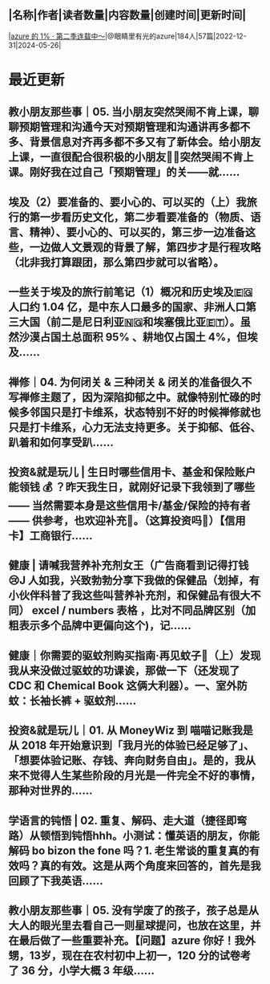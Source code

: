 |名称|作者|读者数量|内容数量|创建时间|更新时间|
---
|[azure 的 1% · 第二季连载中～](https://xiaobot.net/p/azure2023?refer=0b133df9-27dc-423b-8101-639049001c13)|@眼睛里有光的azure|184人|57篇|2022-12-31|2024-05-26|

# 最近更新
## 教小朋友那些事｜05. 当小朋友突然哭闹不肯上课，聊聊预期管理和沟通今天对预期管理和沟通讲再多都不多、背景信息对齐再多都不多又有了新体会。给小朋友上课，一直很配合很积极的小朋友👦🏻突然哭闹不肯上课。刚好我在过自己「预期管理」的关——就......
## 埃及（2）要准备的、要小心的、可以买的（上）我旅行的第一步看历史文化，第二步看要准备的（物质、语言、精神）、要小心的、可以买的，第三步一边准备这些，一边做人文景观的背景了解，第四步才是行程攻略（北非我打算跟团，那么第四步就可以省略）。
## 一些关于埃及的旅行前笔记（1）概况和历史埃及🇪🇬人口约 1.04 亿，是中东人口最多的国家、非洲人口第三大国（前二是尼日利亚🇳🇬和埃塞俄比亚🇪🇹）。虽然沙漠占国土总面积 95% 、耕地仅占国土 4%，但埃及......
## 禅修｜04. 为何闭关 & 三种闭关 & 闭关的准备很久不写禅修主题了，因为深陷抑郁之中。就像特别忙碌的时候多邻国只是打卡维系，状态特别不好的时候禅修就也只是打卡维系，心力无法支持更多。关于抑郁、低谷、趴着和如何享受趴......
## 投资&就是玩儿 | 生日时哪些信用卡、基金和保险账户能领钱 💰 ？昨天我生日，就刚好记录下我领到了哪些 —— 当然需要本身是这些信用卡/基金/保险的持有者 —— 供参考，也欢迎补充👏。（这算投资吗👀）【信用卡】工商银行......
## 健康 | 请喊我营养补充剂女王（广告商看到记得打钱 😢J 人如我，兴致勃勃分享下我做的保健品（划掉，有小伙伴科普了我这些叫营养补充剂，和保健品有很大不同） excel / numbers 表格 ，比对不同品牌区别（加粗表示多个品牌中更偏向这个)，记......
## 健康｜你需要的驱蚊剂购买指南·再见蚊子🦟（上）发现我从来没做过驱蚊的功课诶，那做一下（还发现了 CDC 和 Chemical Book 这俩大利器）。一、室外防蚊：长袖长裤 + 驱蚊剂......
## 投资&就是玩儿｜01. 从 MoneyWiz 到 喵喵记账我是从 2018 年开始意识到「我月光的体验已经足够了」、「想要体验记账、存钱、奔向财务自由」。是的，我从来不觉得人生某些阶段的月光是一件完全不好的事情，那种对世界的......
## 学语言的钝悟 | 02. 重复、解码、走大道（捷径即弯路）从顿悟到钝悟hhh。小测试：懂英语的朋友，你能解码 bo bizon the fone 吗？1. 老生常谈的重复真的有效吗？真的有效。这是从两个角度来回答的，首先是我回顾了下我英语......
## 教小朋友那些事｜05. 没有学废了的孩子，孩子总是从大人的眼光里去看自己一则星球提问，也放在这里，并在最后做了一些重要补充。【问题】azure 你好！我外甥，13岁，现在在农村初中上初一，120 分的试卷考了 36 分，小学大概 3 年级......


